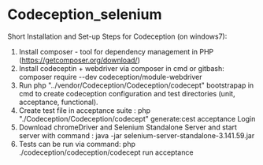 # Codeception_selenium

Short Installation and Set-up Steps for Codeception (on windows7):
1. Install composer - tool for dependency management in PHP  (https://getcomposer.org/download/)
2. Install codeceptin + webdriver via composer in cmd or gitbash: composer require --dev codeception/module-webdriver
3. Run php "../vendor/Codeception/Codeception/codecept" bootstrapap in cmd to create codeception configuration and test directories (unit, acceptance, functional).
4. Create test file in acceptance suite  :  php "./Codeception/Codeception/codecept" generate:cest acceptance Login
5. Download chromeDriver and Selenium Standalone Server and start server with command : java -jar selenium-server-standalone-3.141.59.jar
6. Tests can be run via command: php ./codeception/codeception/codecept run acceptance
